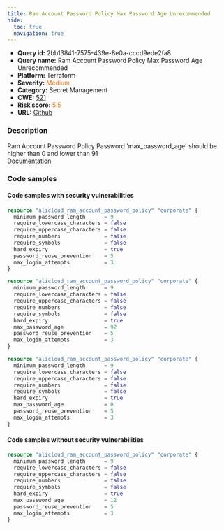 ```yaml
---
title: Ram Account Password Policy Max Password Age Unrecommended
hide:
  toc: true
  navigation: true
---
```


<style>
  .highlight .hll {
    background-color: #ff171742;
  }
  .md-content {
    max-width: 1100px;
    margin: 0 auto;
  }
</style>

-   **Query id:** 2bb13841-7575-439e-8e0a-cccd9ede2fa8
-   **Query name:** Ram Account Password Policy Max Password Age Unrecommended
-   **Platform:** Terraform
-   **Severity:** <span style="color:#ff7213">Medium</span>
-   **Category:** Secret Management
-   **CWE:** <a href="https://cwe.mitre.org/data/definitions/521.html" onclick="newWindowOpenerSafe(event, 'https://cwe.mitre.org/data/definitions/521.html')">521</a>
-   **Risk score:** <span style="color:#ff7213">5.5</span>
-   **URL:** [Github](https://github.com/Checkmarx/kics/tree/master/assets/queries/terraform/alicloud/ram_account_password_policy_max_password_age_unrecommended)

### Description
Ram Account Password Policy Password 'max_password_age' should be higher than 0 and lower than 91<br>
[Documentation](https://registry.terraform.io/providers/aliyun/alicloud/latest/docs/resources/ram_account_password_policy#max_password_age)

### Code samples
#### Code samples with security vulnerabilities
```tf title="Positive test num. 1 - tf file" hl_lines="1"
resource "alicloud_ram_account_password_policy" "corporate" {
  minimum_password_length      = 9
  require_lowercase_characters = false
  require_uppercase_characters = false
  require_numbers              = false
  require_symbols              = false
  hard_expiry                  = true
  password_reuse_prevention    = 5
  max_login_attempts           = 3
}

```
```tf title="Positive test num. 2 - tf file" hl_lines="8"
resource "alicloud_ram_account_password_policy" "corporate" {
  minimum_password_length      = 9
  require_lowercase_characters = false
  require_uppercase_characters = false
  require_numbers              = false
  require_symbols              = false
  hard_expiry                  = true
  max_password_age             = 92
  password_reuse_prevention    = 5
  max_login_attempts           = 3
}

```
```tf title="Positive test num. 3 - tf file" hl_lines="8"
resource "alicloud_ram_account_password_policy" "corporate" {
  minimum_password_length      = 9
  require_lowercase_characters = false
  require_uppercase_characters = false
  require_numbers              = false
  require_symbols              = false
  hard_expiry                  = true
  max_password_age             = 0
  password_reuse_prevention    = 5
  max_login_attempts           = 3
}

```


#### Code samples without security vulnerabilities
```tf title="Negative test num. 1 - tf file"
resource "alicloud_ram_account_password_policy" "corporate" {
  minimum_password_length      = 9
  require_lowercase_characters = false
  require_uppercase_characters = false
  require_numbers              = false
  require_symbols              = false
  hard_expiry                  = true
  max_password_age             = 12
  password_reuse_prevention    = 5
  max_login_attempts           = 3
}

```

